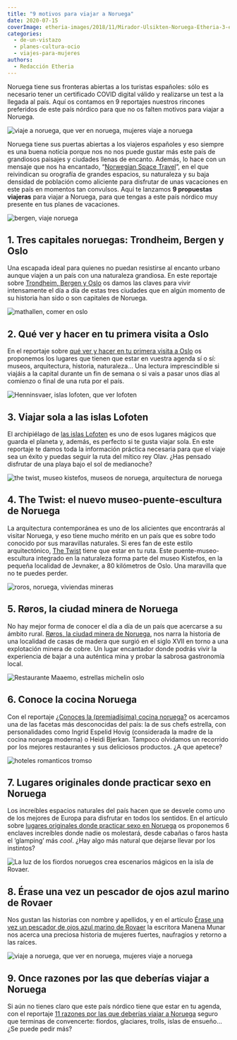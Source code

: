 ```yaml
---
title: "9 motivos para viajar a Noruega"
date: 2020-07-15
coverImage: etheria-images/2018/11/Mirador-Ulsikten-Noruega-Etheria-3-e1640169355273.jpg
categories: 
  - de-un-vistazo
  - planes-cultura-ocio
  - viajes-para-mujeres
authors: 
  - Redacción Etheria
---
```


Noruega tiene sus fronteras abiertas a los turistas españoles: sólo es necesario tener un certificado COVID digital válido y realizarse un test a la llegada al país. Aquí os contamos en 9 reportajes nuestros rincones preferidos de este país nórdico para que no os falten motivos para viajar a Noruega.

![viaje a noruega, que ver en noruega, mujeres viaje a noruega](etheria-images/2018/11/Briksdalsbreen-Noruega-Etheria-5-1024x684.jpg "Naturaleza en estado puro en el glaciar de Briksdalsbreen.")

Noruega tiene sus puertas abiertas a los viajeros españoles y eso siempre es una buena 
noticia porque nos no nos puede gustar más este país de grandiosos paisajes y ciudades 
llenas de encanto. Además, lo hace con un mensaje que nos ha encantado, “[Norwegian 
Space Travel](https://www.visitnorway.com/plan-your-trip/norwegian-space-travel/)”, en 
el que reivindican su orografía de grandes espacios, su naturaleza y su baja densidad de 
población como aliciente para disfrutar de unas vacaciones en este país en momentos tan 
convulsos. Aquí te lanzamos **9 propuestas viajeras** para viajar a Noruega, para que 
tengas a este país nórdico muy presente en tus planes de vacaciones. 

![bergen, viaje noruega](etheria-images/2020/01/Noruega-Bergen-Bryggen-900x600.jpg "Bergen, una de las ciudades más bonitas de Noruega. © M.P.")

## 1\. Tres capitales noruegas: Trondheim, Bergen y Oslo

Una escapada ideal para quienes no puedan resistirse al encanto urbano aunque viajen a 
un país con una naturaleza grandiosa. En este reportaje sobre [Trondheim, Bergen y 
Oslo](https://etheriamagazine.com/2020/01/24/que-ver-en-noruega-trondheim-bergen-y-oslo/) 
os damos las claves para vivir intensamente el día a día de estas tres ciudades que en 
algún momento de su historia han sido o son capitales de Noruega. 

![mathallen, comer en oslo](etheria-images/2020/01/mercado-oslo-Mathallen-900x599.jpg "Mathallen es un mercado gastronómico de Oslo donde probar la cocina local. © CH/ Visit Norway")

## 2\. Qué ver y hacer en tu primera visita a Oslo

En el reportaje sobre [qué ver y hacer en tu primera visita a 
Oslo](https://etheriamagazine.com/2020/01/24/viajes-con-amigas-que-ver-y-hacer-en-oslo/) 
os proponemos los lugares que tienen que estar en vuestra agenda sí o sí: museos, 
arquitectura, historia, naturaleza… Una lectura imprescindible si viajáis a la capital 
durante un fin de semana o si vais a pasar unos días al comienzo o final de una ruta por 
el país. 

![Henninsvaer, islas lofoten, que ver lofoten](etheria-images/2019/11/viaje-mujeres-lofoten-Henninsvaer-900x591.jpg "Bucólica imagen de Henninsvaer, en las islas Lofoten.")

## 3\. Viajar sola a las islas Lofoten

El archipiélago de [las islas 
Lofoten](https://etheriamagazine.com/2019/11/12/viajar-sola-islas-lofoten-noruega-ruta-del-rey-olav/) 
es uno de esos lugares mágicos que guarda el planeta y, además, es perfecto si te gusta 
viajar sola. En este reportaje te damos toda la información práctica necesaria para que 
el viaje sea un éxito y puedas seguir la ruta del mítico rey Olav. ¿Has pensado 
disfrutar de una playa bajo el sol de medianoche? 

![the twist, museo kistefos, museos de noruega, arquitectura de noruega](etheria-images/2019/10/noruega-the-twist-museo-kistefos-mujeres-900x600.jpg "La nueva maravilla arquitectónica de Noruega se llama The Twist. © Lauriang Hinitoiu/Kistefos Museum")

## 4\. The Twist: el nuevo museo-puente-escultura de Noruega

La arquitectura contemporánea es uno de los alicientes que encontrarás al visitar 
Noruega, y eso tiene mucho mérito en un país que es sobre todo conocido por sus 
maravillas naturales. Si eres fan de este estilo arquitectónico, [The 
Twist](https://etheriamagazine.com/2019/10/03/the-twist-museo-puente-escultura-noruega-viajes-arte/) 
tiene que estar en tu ruta. Este puente-museo-escultura integrado en la naturaleza forma 
parte del museo Kistefos, en la pequeña localidad de Jevnaker, a 80 kilómetros de Oslo. 
Una maravilla que no te puedes perder. 

![roros, noruega, viviendas mineras](etheria-images/2019/05/Roros-noruega-casas-trabajadores-calle-sleggveien.jpg "Casas de los mineros de la calle Sleggveien. © Menchu Redondo")

## 5\. Røros, la ciudad minera de Noruega

No hay mejor forma de conocer el día a día de un país que acercarse a su ámbito rural. [Røros, 
la ciudad minera de 
Noruega](https://etheriamagazine.com/2019/06/06/viaje-arquitectura-noruega-roros/), nos 
narra la historia de una localidad de casas de madera que surgió en el siglo XVII en 
torno a una explotación minera de cobre. Un lugar encantador donde podrás vivir la 
experiencia de bajar a una auténtica mina y probar la sabrosa gastronomía local. 

![Restaurante Maaemo, estrellas michelin oslo](etheria-images/2019/03/Restaurante-Maaemo-1024x683.jpg "Restaurante Maaemo. ©VisitOslo/ Anders Husa -andershusa.com")

## 6\. Conoce la cocina Noruega

Con el reportaje [¿Conoces la (premiadísima) cocina 
noruega?](https://etheriamagazine.com/2019/03/28/mujeres-gastronomia-y-que-comer-en-noruega%e2%80%a8/) 
os acercamos una de las facetas más desconocidas del país: la de sus chefs estrella, con 
personalidades como Ingrid Espelid Hovig (considerada la madre de la cocina noruega 
moderna) o Heidi Bjerkan. Tampoco olvidamos un recorrido por los mejores restaurantes y 
sus deliciosos productos. ¿A que apetece? 

![hoteles romanticos tromso](etheria-images/2019/02/noruega-hoteles-romanticos-Tromso.jpg "Relajación en el bote Vulkana, en Tromsø. © CH - Visitnorway.com")

## 7\. Lugares originales donde practicar sexo en Noruega

Los increíbles espacios naturales del país hacen que se desvele como uno de los mejores 
de Europa para disfrutar en todos los sentidos. En el artículo sobre [lugares originales 
donde practicar sexo en 
Noruega](https://etheriamagazine.com/2019/02/16/hoteles-romanticos-noruega/) os 
proponemos 6 enclaves increíbles donde nadie os molestará, desde cabañas o faros hasta 
el ‘glamping’ más _cool_. ¿Hay algo más natural que dejarse llevar por los instintos? 

![](etheria-images/2018/06/5-Rovaer-Noruega-1024x683.jpg "La luz de los fiordos noruegos crea escenarios mágicos en la isla de Rovaer.")

## 8\. Érase una vez un pescador de ojos azul marino de Rovaer

Nos gustan las historias con nombre y apellidos, y en el artículo [Érase una vez un 
pescador de ojos azul marino de 
Rovaer](https://etheriamagazine.com/2018/06/04/historia-de-ingrid-de-isla-rovaer-mujeres-viajeras/) 
la escritora Manena Munar nos acerca una preciosa historia de mujeres fuertes, 
naufragios y retorno a las raíces. 

![viaje a noruega, que ver en noruega, mujeres viaje a noruega](etheria-images/2018/11/Mirador-Ulsikten-Noruega-Etheria-3-1024x624.jpg "Impresionantes vistas desde el mirador de Ulsikten. © Felix Lorenzo")

## 9\. Once razones por las que deberías viajar a Noruega

Si aún no tienes claro que este país nórdico tiene que estar en tu agenda, con el 
reportaje [11 razones por las que deberías viajar a 
Noruega](https://etheriamagazine.com/2018/12/13/razones-para-viajar-a-noruega/) seguro 
que terminas de convencerte: fiordos, glaciares, trolls, islas de ensueño… ¿Se puede 
pedir más?
